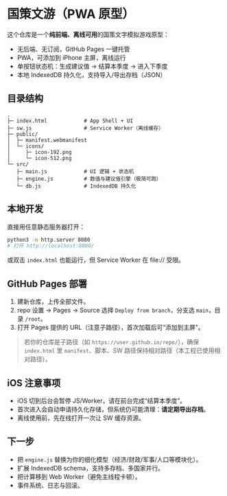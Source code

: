 # 国策文游（PWA 原型）

这个仓库是一个**纯前端、离线可用**的国策文字模拟游戏原型：
- 无后端、无订阅，GitHub Pages 一键托管
- PWA，可添加到 iPhone 主屏，离线运行
- 单按钮状态机：生成建议值 → 结算本季度 → 进入下季度
- 本地 IndexedDB 持久化，支持导入/导出存档（JSON）

## 目录结构
```
.
├─ index.html            # App Shell + UI
├─ sw.js                 # Service Worker（离线缓存）
├─ public/
│  ├─ manifest.webmanifest
│  └─ icons/
│     ├─ icon-192.png
│     └─ icon-512.png
└─ src/
   ├─ main.js            # UI 逻辑 + 状态机
   ├─ engine.js          # 数值与建议值引擎（极简可跑）
   └─ db.js              # IndexedDB 持久化
```

## 本地开发
直接用任意静态服务器打开：

```bash
python3 -m http.server 8080
# 打开 http://localhost:8080/
```

或双击 `index.html` 也能运行，但 Service Worker 在 file:// 受限。

## GitHub Pages 部署
1. 建新仓库，上传全部文件。
2. repo 设置 → Pages → Source 选择 `Deploy from branch`，分支选 `main`，目录 `/root`。
3. 打开 Pages 提供的 URL（注意子路径），首次加载后可“添加到主屏”。

> 若你的仓库是子路径（如 `https://user.github.io/repo/`），确保 `index.html` 里 `manifest`、脚本、SW 路径保持相对路径（本工程已使用相对路径）。

## iOS 注意事项
- iOS 切到后台会暂停 JS/Worker，请在前台完成“结算本季度”。
- 首次进入会自动申请持久化存储，但系统仍可能清理：**请定期导出存档**。
- 离线使用前，先在线打开一次让 SW 缓存资源。

## 下一步
- 把 `engine.js` 替换为你的细化模型（经济/财政/军事/人口等模块化）。
- 扩展 IndexedDB schema，支持多存档、多国家并行。
- 把计算移到 Web Worker（避免主线程卡顿）。
- 事件系统、日志与回滚。
